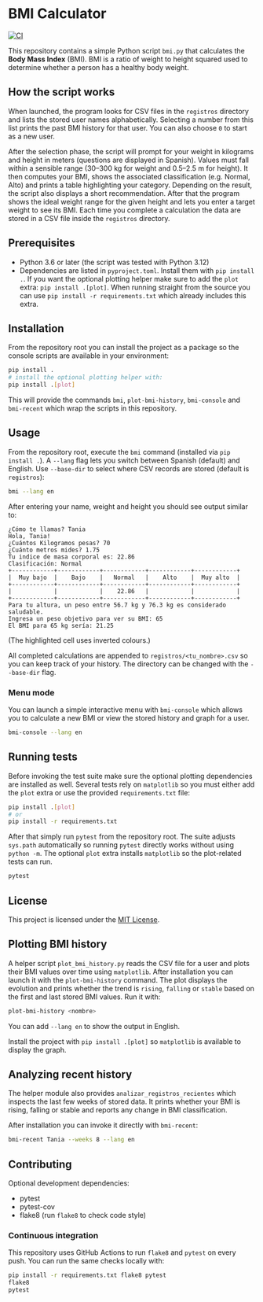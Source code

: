 # BMI Calculator

[![CI](https://github.com/Rolphs/BMI/actions/workflows/ci.yml/badge.svg)](https://github.com/Rolphs/BMI/actions/workflows/ci.yml)

This repository contains a simple Python script `bmi.py` that calculates the **Body Mass Index** (BMI). BMI is a ratio of weight to height squared used to determine whether a person has a healthy body weight.

## How the script works

When launched, the program looks for CSV files in the ``registros`` directory and lists the stored user names alphabetically. Selecting a number from this list prints the past BMI history for that user. You can also choose ``0`` to start as a new user.

After the selection phase, the script will prompt for your weight in kilograms and height in meters (questions are displayed in Spanish). Values must fall within a sensible range (30–300 kg for weight and 0.5–2.5 m for height). It then computes your BMI, shows the associated classification (e.g. Normal, Alto) and prints a table highlighting your category. Depending on the result, the script also displays a short recommendation. After that the program shows the ideal weight range for the given height and lets you enter a target weight to see its BMI. Each time you complete a calculation the data are stored in a CSV file inside the ``registros`` directory.

## Prerequisites

- Python 3.6 or later (the script was tested with Python 3.12)
 - Dependencies are listed in ``pyproject.toml``. Install them with
   ``pip install .``.  If you want the optional plotting helper make sure to add
   the ``plot`` extra:
   ``pip install .[plot]``.  When running straight from the source you can use
   ``pip install -r requirements.txt`` which already includes this extra.

## Installation

From the repository root you can install the project as a package so the
console scripts are available in your environment:

```bash
pip install .
# install the optional plotting helper with:
pip install .[plot]
```

This will provide the commands ``bmi``, ``plot-bmi-history``, ``bmi-console`` and ``bmi-recent``
which wrap the scripts in this repository.

## Usage

From the repository root, execute the ``bmi`` command (installed via
``pip install .``).  A ``--lang`` flag lets you switch between
Spanish (default) and English. Use ``--base-dir`` to select where CSV
records are stored (default is ``registros``):

```bash
bmi --lang en
```

After entering your name, weight and height you should see output similar to:

```
¿Cómo te llamas? Tania
Hola, Tania!
¿Cuántos Kilogramos pesas? 70
¿Cuánto metros mides? 1.75
Tu indice de masa corporal es: 22.86
Clasificación: Normal
+------------+------------+------------+------------+------------+
|  Muy bajo  |    Bajo    |   Normal   |    Alto    |  Muy alto  |
+------------+------------+------------+------------+------------+
|            |            |    22.86   |            |            |
+------------+------------+------------+------------+------------+
Para tu altura, un peso entre 56.7 kg y 76.3 kg es considerado saludable.
Ingresa un peso objetivo para ver su BMI: 65
El BMI para 65 kg sería: 21.25
```

(The highlighted cell uses inverted colours.)

All completed calculations are appended to ``registros/<tu_nombre>.csv`` so you can keep track of your history. The directory can be changed with the ``--base-dir`` flag.

### Menu mode

You can launch a simple interactive menu with ``bmi-console`` which
allows you to calculate a new BMI or view the stored history and graph
for a user.

```bash
bmi-console --lang en
```

## Running tests

Before invoking the test suite make sure the optional plotting dependencies are
installed as well.  Several tests rely on ``matplotlib`` so you must either add
the ``plot`` extra or use the provided ``requirements.txt`` file:

```bash
pip install .[plot]
# or
pip install -r requirements.txt
```

After that simply run ``pytest`` from the repository root.  The suite adjusts
``sys.path`` automatically so running ``pytest`` directly works without using
``python -m``.  The optional ``plot`` extra installs ``matplotlib`` so the
plot-related tests can run.

```bash
pytest
```


## License

This project is licensed under the [MIT License](LICENSE).


## Plotting BMI history

A helper script ``plot_bmi_history.py`` reads the CSV file for a user and
plots their BMI values over time using ``matplotlib``. After installation you
can launch it with the ``plot-bmi-history`` command. The plot displays the
evolution and prints whether the trend is ``rising``, ``falling`` or ``stable``
based on the first and last stored BMI values. Run it with:

```bash
plot-bmi-history <nombre>
```
You can add ``--lang en`` to show the output in English.

Install the project with ``pip install .[plot]`` so ``matplotlib`` is available
to display the graph.

## Analyzing recent history

The helper module also provides ``analizar_registros_recientes`` which inspects
the last few weeks of stored data. It prints whether your BMI is rising,
falling or stable and reports any change in BMI classification.

After installation you can invoke it directly with ``bmi-recent``:

```bash
bmi-recent Tania --weeks 8 --lang en
```

## Contributing

Optional development dependencies:

- pytest
- pytest-cov
- flake8 (run `flake8` to check code style)

### Continuous integration

This repository uses GitHub Actions to run `flake8` and `pytest` on every push.
You can run the same checks locally with:

```bash
pip install -r requirements.txt flake8 pytest
flake8
pytest
```
